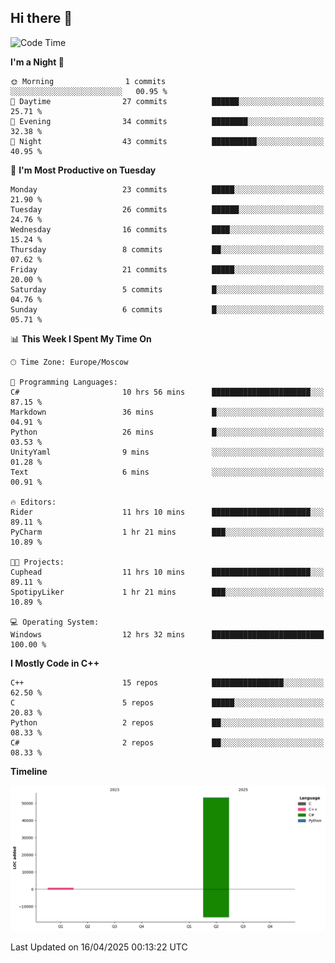 ## Hi there 👋

<!--
**wxrstvrsn/wxrstvrsn** is a ✨ _special_ ✨ repository because its `README.md` (this file) appears on your GitHub profile.

Here are some ideas to get you started:

- 🔭 I’m currently working on ...
- 🌱 I’m currently learning ...
- 👯 I’m looking to collaborate on ...
- 🤔 I’m looking for help with ...
- 💬 Ask me about ...
- 📫 How to reach me: ...
- 😄 Pronouns: ...
- ⚡ Fun fact: ...
-->
<!--START_SECTION:waka-->
![Code Time](http://img.shields.io/badge/Code%20Time-14%20hrs%2048%20mins-blue)

**I'm a Night 🦉** 

```text
🌞 Morning                1 commits           ░░░░░░░░░░░░░░░░░░░░░░░░░   00.95 % 
🌆 Daytime                27 commits          ██████░░░░░░░░░░░░░░░░░░░   25.71 % 
🌃 Evening                34 commits          ████████░░░░░░░░░░░░░░░░░   32.38 % 
🌙 Night                  43 commits          ██████████░░░░░░░░░░░░░░░   40.95 % 
```
📅 **I'm Most Productive on Tuesday** 

```text
Monday                   23 commits          █████░░░░░░░░░░░░░░░░░░░░   21.90 % 
Tuesday                  26 commits          ██████░░░░░░░░░░░░░░░░░░░   24.76 % 
Wednesday                16 commits          ████░░░░░░░░░░░░░░░░░░░░░   15.24 % 
Thursday                 8 commits           ██░░░░░░░░░░░░░░░░░░░░░░░   07.62 % 
Friday                   21 commits          █████░░░░░░░░░░░░░░░░░░░░   20.00 % 
Saturday                 5 commits           █░░░░░░░░░░░░░░░░░░░░░░░░   04.76 % 
Sunday                   6 commits           █░░░░░░░░░░░░░░░░░░░░░░░░   05.71 % 
```


📊 **This Week I Spent My Time On** 

```text
🕑︎ Time Zone: Europe/Moscow

💬 Programming Languages: 
C#                       10 hrs 56 mins      ██████████████████████░░░   87.15 % 
Markdown                 36 mins             █░░░░░░░░░░░░░░░░░░░░░░░░   04.91 % 
Python                   26 mins             █░░░░░░░░░░░░░░░░░░░░░░░░   03.53 % 
UnityYaml                9 mins              ░░░░░░░░░░░░░░░░░░░░░░░░░   01.28 % 
Text                     6 mins              ░░░░░░░░░░░░░░░░░░░░░░░░░   00.91 % 

🔥 Editors: 
Rider                    11 hrs 10 mins      ██████████████████████░░░   89.11 % 
PyCharm                  1 hr 21 mins        ███░░░░░░░░░░░░░░░░░░░░░░   10.89 % 

🐱‍💻 Projects: 
Cuphead                  11 hrs 10 mins      ██████████████████████░░░   89.11 % 
SpotipyLiker             1 hr 21 mins        ███░░░░░░░░░░░░░░░░░░░░░░   10.89 % 

💻 Operating System: 
Windows                  12 hrs 32 mins      █████████████████████████   100.00 % 
```

**I Mostly Code in C++** 

```text
C++                      15 repos            ████████████████░░░░░░░░░   62.50 % 
C                        5 repos             █████░░░░░░░░░░░░░░░░░░░░   20.83 % 
Python                   2 repos             ██░░░░░░░░░░░░░░░░░░░░░░░   08.33 % 
C#                       2 repos             ██░░░░░░░░░░░░░░░░░░░░░░░   08.33 % 
```



**Timeline**

![Lines of Code chart](https://raw.githubusercontent.com/wxrstvrsn/wxrstvrsn/main/assets/bar_graph.png)


 Last Updated on 16/04/2025 00:13:22 UTC
<!--END_SECTION:waka-->

